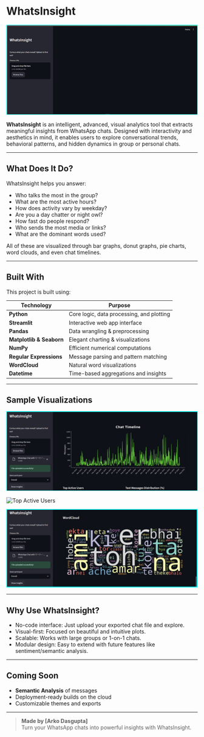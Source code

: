 # WhatsInsight

![WhatsInsight Banner](images/banner.png)

**WhatsInsight** is an intelligent, advanced, visual analytics tool that extracts meaningful insights from WhatsApp chats. Designed with interactivity and aesthetics in mind, it enables users to explore conversational trends, behavioral patterns, and hidden dynamics in group or personal chats.

---

## What Does It Do?

WhatsInsight helps you answer:

- Who talks the most in the group?
- What are the most active hours?
- How does activity vary by weekday?
- Are you a day chatter or night owl?
- How fast do people respond?
- Who sends the most media or links?
- What are the dominant words used?

All of these are visualized through bar graphs, donut graphs, pie charts, word clouds, and even chat timelines.

---

## Built With

This project is built using:

| Technology               | Purpose                                   |
| ------------------------ | ----------------------------------------- |
| **Python**               | Core logic, data processing, and plotting |
| **Streamlit**            | Interactive web app interface             |
| **Pandas**               | Data wrangling & preprocessing            |
| **Matplotlib & Seaborn** | Elegant charting & visualizations         |
| **NumPy**                | Efficient numerical computations          |
| **Regular Expressions**  | Message parsing and pattern matching      |
| **WordCloud**            | Natural word visualizations               |
| **Datetime**             | Time-based aggregations and insights      |

---

## Sample Visualizations

![Chat Timeline](images/timeline.png)

![Top Active Users](images/topactive.png)

![Word Cloud](images/wordcloud.png)

---

## Why Use WhatsInsight?

- No-code interface: Just upload your exported chat file and explore.
- Visual-first: Focused on beautiful and intuitive plots.
- Scalable: Works with large groups or 1-on-1 chats.
- Modular design: Easy to extend with future features like sentiment/semantic analysis.

---

## Coming Soon

- **Semantic Analysis** of messages
- Deployment-ready builds on the cloud
- Customizable themes and exports

---

> **Made by [Arko Dasgupta]**  
> Turn your WhatsApp chats into powerful insights with WhatsInsight.
